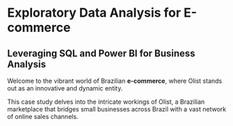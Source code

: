 Exploratory Data Analysis for E-commerce
===========================================

Leveraging SQL and Power BI for Business Analysis
-------------------------------------------------

Welcome to the vibrant world of Brazilian **e-commerce**, where Olist stands out as an innovative and dynamic entity.

This case study delves into the intricate workings of Olist, a Brazilian marketplace that bridges small businesses across Brazil with a vast network of online sales channels. 
